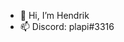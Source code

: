 - 👋 Hi, I’m Hendrik
- 📫 Discord: plapi#3316

<!---
Hxndr1k/Hxndr1k is a ✨ special ✨ repository because its `README.md` (this file) appears on your GitHub profile.
You can click the Preview link to take a look at your changes.
--->
